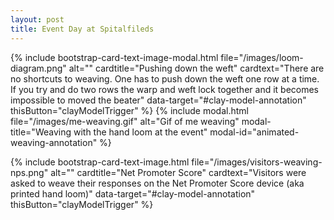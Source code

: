 ```yaml
---
layout: post
title: Event Day at Spitalfileds
---
```


{% include bootstrap-card-text-image-modal.html file="/images/loom-diagram.png" alt="" cardtitle="Pushing down the weft" cardtext="There are no shortcuts to weaving. One has to push down the weft one row at a time. If you try and do two rows the warp and weft lock together and it becomes impossible to moved the beater" data-target="#clay-model-annotation" thisButton="clayModelTrigger" %} 
{% include modal.html file="/images/me-weaving.gif" alt="Gif of me weaving" modal-title="Weaving with the hand loom at the event" modal-id="animated-weaving-annotation" %}

{% include bootstrap-card-text-image.html file="/images/visitors-weaving-nps.png" alt="" cardtitle="Net Promoter Score" cardtext="Visitors were asked to weave their responses on the Net Promoter Score device (aka printed hand loom)" data-target="#clay-model-annotation" thisButton="clayModelTrigger" %} 
